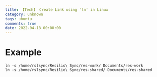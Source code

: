 ```yaml
---
title: 【Tech】 Create Link using 'ln' in Linux
category: unknown
tags: ubuntu
comments: true
date: 2022-04-18 00:00:00
---
```



# Example

    ln -s /home/rslsync/Resilio\ Sync/res-work/ Documents/res-work
    ln -s /home/rslsync/Resilio\ Sync/res-shared/ Documents/res-shared
